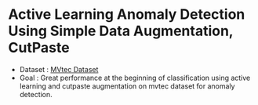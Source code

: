 # Active Learning Anomaly Detection Using Simple Data Augmentation, CutPaste

- Dataset : [MVtec Dataset][link]
- Goal : Great performance at the beginning of classification using active learning and cutpaste augmentation on mvtec dataset for anomaly detection.

[link]: https://www.mvtec.com/company/research/datasets/mvtec-ad
